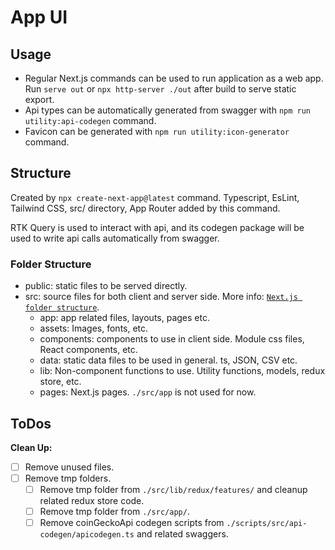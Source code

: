 # App UI

## Usage

- Regular Next.js commands can be used to run application as a web app. Run `serve out` or `npx http-server ./out` after build to serve static export.
- Api types can be automatically generated from swagger with `npm run utility:api-codegen` command.
- Favicon can be generated with `npm run utility:icon-generator` command.

## Structure

Created by `npx create-next-app@latest` command. Typescript, EsLint, Tailwind CSS, src/ directory, App Router added by this command.

RTK Query is used to interact with api, and its codegen package will be used to write api calls automatically from swagger.

### Folder Structure

- public: static files to be served directly.
- src: source files for both client and server side. More info: [`Next.js folder structure`][Next.js Folder].
  - app: app related files, layouts, pages etc.
  - assets: Images, fonts, etc.
  - components: components to use in client side. Module css files, React components, etc.
  - data: static data files to be used in general. ts, JSON, CSV etc.
  - lib: Non-component functions to use. Utility functions, models, redux store, etc.
  - pages: Next.js pages. `./src/app` is not used for now.

## ToDos

**Clean Up:**

- [ ] Remove unused files.
- [ ] Remove tmp folders.
  - [ ] Remove tmp folder from `./src/lib/redux/features/` and cleanup related redux store code.
  - [ ] Remove tmp folder from `./src/app/`.
  - [ ] Remove coinGeckoApi codegen scripts from `./scripts/src/api-codegen/apicodegen.ts` and related swaggers.

<!-- Links Used through document -->

[Next.js Folder]: https://nextjs.org/docs/getting-started/project-structure
